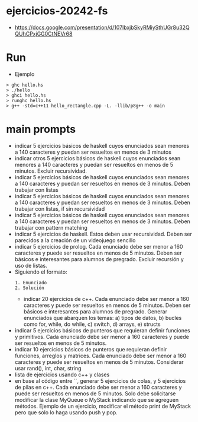 # ejercicios-20242-fs
- https://docs.google.com/presentation/d/107lbxjbSkyRMiySthUGr8u32QQUhCPxjGG0CtNEVr68

# Run
- Ejemplo
````
> ghc hello.hs
> ./hello
> ghci hello.hs
> runghc hello.hs
> g++ -std=c++11 hello_rectangle.cpp -L. -llib/p8g++ -o main
````

# main prompts
- indicar 5 ejercicios básicos de haskell cuyos enunciados sean menores a 140 caracteres y puedan ser resueltos en menos de 3 minutos
- indicar otros 5 ejercicios básicos de haskell cuyos enunciados sean menores a 140 caracteres y puedan ser resueltos en menos de 5 minutos. Excluir recursividad.
- indicar 5 ejercicios básicos de haskell cuyos enunciados sean menores a 140 caracteres y puedan ser resueltos en menos de 3 minutos. Deben trabajar con listas
- indicar 5 ejercicios básicos de haskell cuyos enunciados sean menores a 140 caracteres y puedan ser resueltos en menos de 3 minutos. Deben trabajar con listas, if sin recursividad
- indicar 5 ejercicios básicos de haskell cuyos enunciados sean menores a 140 caracteres y puedan ser resueltos en menos de 3 minutos. Deben trabajar con pattern matching
- indicar 5 ejercicios de haskell. Estos deben usar recursividad. Deben ser parecidos a la creación de un videojuego sencillo
- indicar 5 ejercicios de prolog. Cada enunciado debe ser menor a 160 caracteres y puede ser resueltos en menos de 5 minutos. Deben ser básicos e interesantes para alumnos de pregrado. Excluir recursión y uso de listas.
- Siguiendo el formato: 
  ````
  1. Enunciado
  2. Solución
  ````
  - indicar 20 ejercicios de c++. Cada enunciado debe ser menor a 160 caracteres y puede ser resueltos en menos de 5 minutos. Deben ser básicos e interesantes para alumnos de pregrado. Generar enunciados que abarquen los temas: a) tipos de datos, b) bucles como for, while, do while, c) switch, d) arrays, e) structs 
- indicar 5 ejercicios básicos de punteros que requieran definir funciones y primitivos. Cada enunciado debe ser menor a 160 caracteres y puede ser resueltos en menos de 5 minutos. 
- indicar 10 ejercicios básicos de punteros que requieran definir funciones, arreglos y matrices. Cada enunciado debe ser menor a 160 caracteres y puede ser resueltos en menos de 5 minutos. Considerar usar rand(), int, char, string
- lista de ejercicios usando c++ y clases
- en base al código entre ``, generar 5 ejercicios de colas, y 5 ejercicios de pilas en c++. Cada enunciado debe ser menor a 160 caracteres y puede ser resueltos en menos de 5 minutos. Solo debe solicitarse modificar la clase MyQueue o MyStack indicando que se agreguen métodos. Ejemplo de un ejercicio, modificar el método print de MyStack pero que solo lo haga usando push y pop.